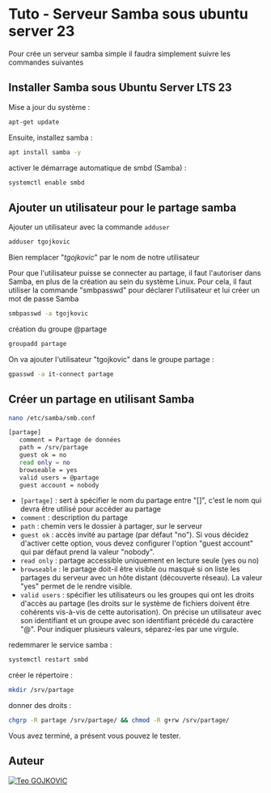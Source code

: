 # Tuto - Serveur Samba sous ubuntu server 23

Pour crée un serveur samba simple il faudra simplement suivre les commandes suivantes

## Installer Samba sous Ubuntu Server LTS 23

Mise a jour du système :

```bash
apt-get update
```

Ensuite, installez samba :


```bash
apt install samba -y
```

activer le démarrage automatique de smbd (Samba) :

```bash
systemctl enable smbd
```

## Ajouter un utilisateur pour le partage samba

Ajouter un utilisateur avec la commande ``adduser``
```bash
adduser tgojkovic
```

Bien remplacer "*tgojkovic*" par le nom de notre utilisateur

Pour que l'utilisateur puisse se connecter au partage, il faut l'autoriser dans Samba, en plus de la création au sein du système Linux. Pour cela, il faut utiliser la commande "smbpasswd" pour déclarer l'utilisateur et lui créer un mot de passe Samba

```bash
smbpasswd -a tgojkovic
```

création du groupe @partage
```bash
groupadd partage
```

On va ajouter l'utilisateur "tgojkovic" dans le groupe partage :

```bash
gpasswd -a it-connect partage
```


## Créer un partage en utilisant Samba

```bash
nano /etc/samba/smb.conf
```

```bash
[partage]
   comment = Partage de données
   path = /srv/partage
   guest ok = no
   read only = no
   browseable = yes
   valid users = @partage
   guest account = nobody
```

- ``[partage]`` : sert à spécifier le nom du partage entre "[]", c'est le nom qui devra être utilisé pour accéder au partage
- ``comment`` : description du partage
- ``path`` : chemin vers le dossier à partager, sur le serveur
- ``guest ok`` : accès invité au partage (par défaut "no"). Si vous décidez d'activer cette option, vous devez configurer l'option "guest account" qui par défaut prend la valeur "nobody".
- ``read only`` : partage accessible uniquement en lecture seule (yes ou no)
- ``browseable`` : le partage doit-il être visible ou masqué si on liste les partages du serveur avec un hôte distant (découverte réseau). La valeur "yes" permet de le rendre visible.
- ``valid users`` : spécifier les utilisateurs ou les groupes qui ont les droits d'accès au partage (les droits sur le système de fichiers doivent être cohérents vis-à-vis de cette autorisation). On précise un utilisateur avec son identifiant et un groupe avec son identifiant précédé du caractère "@". Pour indiquer plusieurs valeurs, séparez-les par une virgule.

redemmarer le service samba :

```bash
systemctl restart smbd
```

créer le répertoire :

```bash
mkdir /srv/partage
```

donner des droits :
```bash
chgrp -R partage /srv/partage/ && chmod -R g+rw /srv/partage/
```

Vous avez terminé, a présent vous pouvez le tester.

## Auteur

[![Teo GOJKOVIC](https://img.shields.io/badge/Teo_GOJKOVIC-222e45?style=for-the-badge&logo=github&logoColor=white)](https://github.com/Teo-Gojkovic)
